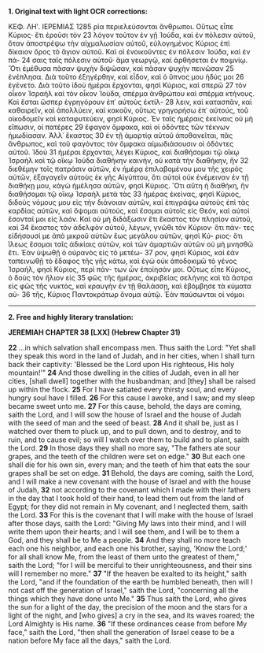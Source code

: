 **1. Original text with light OCR corrections:**

ΚΕΦ. ΛΗʹ. ΙΕΡΕΜΙΑΣ 1285
ρία περιελεύσονται ἄνθρωποι. Οὕτως εἶπε Κύριος· ἔτι ἐροῦσι τὸν 23
λόγον τοῦτον ἐν γῇ Ἰούδα, καὶ ἐν πόλεσιν αὐτοῦ, ὅταν ἀποστρέψω
τὴν αἰχμαλωσίαν αὐτοῦ, εὐλογημένος Κύριος ἐπὶ δίκαιον ὄρος τὸ
ἅγιον αὐτοῦ. Καὶ οἱ ἐνοικοῦντες ἐν πόλεσιν Ἰούδα, καὶ ἐν πά- 24
σαις ταῖς πόλεσιν αὐτοῦ· ἅμα γεωργῷ, καὶ ἀρθήσεται ἐν ποιμνίῳ.
Ὅτι ἐμέθυσα πᾶσαν ψυχὴν διψῶσαν, καὶ πᾶσαν ψυχὴν πεινῶσαν 25
ἐνέπλησα. Διὰ τοῦτο ἐξηγέρθην, καὶ εἶδον, καὶ ὁ ὕπνος μου ἡδύς μοι 26
ἐγένετο. Διὰ τοῦτο ἰδοὺ ἡμέραι ἔρχονται, φησὶ Κύριος, καὶ σπερῶ 27
τὸν οἶκον Ἰσραὴλ καὶ τὸν οἶκον Ἰούδα, σπέρμα ἀνθρώπου καὶ
σπέρμα κτήνους. Καὶ ἔσται ὥσπερ ἐγρηγόρουν ἐπ᾿ αὐτοὺς ἐκτίλ- 28
λειν, καὶ κατασπᾶν, καὶ καθαιρεῖν, καὶ ἀπολλύειν, καὶ κακοῦν,
οὕτως γρηγορήσω ἐπ᾿ αὐτούς, τοῦ οἰκοδομεῖν καὶ καταφυτεύειν,
φησὶ Κύριος. Ἐν ταῖς ἡμέραις ἐκείναις οὐ μὴ εἴπωσιν, οἱ πατέρες 29
ἔφαγον ὄμφακα, καὶ οἱ ὀδόντες τῶν τέκνων ἡμωδίασαν. Ἀλλ᾿ ἕκαστος 30
ἐν τῇ ἁμαρτίᾳ αὐτοῦ ἀποθανεῖται, πᾶς ἄνθρωπος, καὶ
τοῦ φαγόντος τὸν ὄμφακα αἱμωδιάσουσιν οἱ ὀδόντες αὐτοῦ. Ἰδοὺ 31
ἡμέραι ἔρχονται, λέγει Κύριος, καὶ διαθήσομαι τῷ οἴκῳ Ἰσραὴλ
καὶ τῷ οἴκῳ Ἰούδα διαθήκην καινήν, οὐ κατὰ τὴν διαθήκην, ἣν 32
διεθέμην τοῖς πατράσιν αὐτῶν, ἐν ἡμέρᾳ ἐπιλαβομένου μου τῆς
χειρὸς αὐτῶν, ἐξαγαγεῖν αὐτοὺς ἐκ γῆς Αἰγύπτου, ὅτι αὐτοὶ οὐκ
ἐνέμειναν ἐν τῇ διαθήκῃ μου, κἀγὼ ἠμέλησα αὐτῶν, φησὶ Κύριος.
Ὅτι αὕτη ἡ διαθήκη, ἣν διαθήσομαι τῷ οἴκῳ Ἰσραὴλ μετὰ τὰς 33
ἡμέρας ἐκείνας, φησὶ Κύριος, διδούς νόμους μου εἰς τὴν διάνοιαν
αὐτῶν, καὶ ἐπιγράψω αὐτοὺς ἐπὶ τὰς καρδίας αὐτῶν, καὶ ὄψομαι
αὐτούς, καὶ ἔσομαι αὐτοῖς εἰς Θεόν, καὶ αὐτοὶ ἔσονταί μοι εἰς
λαόν. Καὶ οὐ μὴ διδάξωσιν ἔτι ἕκαστος τὸν πλησίον αὐτοῦ, καὶ 34
ἕκαστος τὸν ἀδελφὸν αὐτοῦ, λέγων, γνῶθι τὸν Κύριον· ὅτι πάν-
τες εἰδήσουσί με ἀπὸ μικροῦ αὐτῶν ἕως μεγάλου αὐτῶν, φησὶ Κύ-
ριος· ὅτι ἵλεως ἔσομαι ταῖς ἀδικίαις αὐτῶν, καὶ τῶν ἁμαρτιῶν
αὐτῶν οὐ μὴ μνησθῶ ἔτι. Ἐὰν ὑψωθῇ ὁ οὐρανὸς εἰς τὸ μετέω- 37
ρον, φησὶ Κύριος, καὶ ἐὰν ταπεινωθῇ τὸ ἔδαφος τῆς γῆς κάτω,
καὶ ἐγὼ οὐκ ἀποδοκιμῶ τὸ γένος Ἰσραήλ, φησὶ Κύριος, περὶ πάν-
των ὧν ἐποίησάν μοι. Οὕτως εἶπε Κύριος, ὁ δοὺς τὸν ἥλιον εἰς 35
φῶς τῆς ἡμέρας, ἀκριβείας σελήνης καὶ τὰ ἄστρα εἰς φῶς τῆς
νυκτός, καὶ κραυγὴν ἐν τῇ θαλάσσῃ, καὶ ἐβόμβησε τὰ κύματα αὐ- 36
τῆς, Κύριος Παντοκράτωρ ὄνομα αὐτῷ. Ἐὰν παύσωνται οἱ νόμοι

---

**2. Free and highly literary translation:**

**JEREMIAH CHAPTER 38 [LXX] (Hebrew Chapter 31)**

**22** ...in which salvation shall encompass men.
Thus saith the Lord: "Yet shall they speak this word in the land of Judah, and in her cities, when I shall turn back their captivity: 'Blessed be the Lord upon His righteous, His holy mountain!'"
**24** And those dwelling in the cities of Judah, even in all her cities, [shall dwell] together with the husbandman; and [they] shall be raised up within the flock.
**25** For I have satiated every thirsty soul, and every hungry soul have I filled.
**26** For this cause I awoke, and I saw; and my sleep became sweet unto me.
**27** For this cause, behold, the days are coming, saith the Lord, and I will sow the house of Israel and the house of Judah with the seed of man and the seed of beast.
**28** And it shall be, just as I watched over them to pluck up, and to pull down, and to destroy, and to ruin, and to cause evil; so will I watch over them to build and to plant, saith the Lord.
**29** In those days they shall no more say, "The fathers ate sour grapes, and the teeth of the children were set on edge."
**30** But each one shall die for his own sin, every man; and the teeth of him that eats the sour grapes shall be set on edge.
**31** Behold, the days are coming, saith the Lord, and I will make a new covenant with the house of Israel and with the house of Judah,
**32** not according to the covenant which I made with their fathers in the day that I took hold of their hand, to lead them out from the land of Egypt; for they did not remain in My covenant, and I neglected them, saith the Lord.
**33** For this is the covenant that I will make with the house of Israel after those days, saith the Lord: "Giving My laws into their mind, and I will write them upon their hearts; and I will see them, and I will be to them a God, and they shall be to Me a people.
**34** And they shall no more teach each one his neighbor, and each one his brother, saying, 'Know the Lord;' for all shall know Me, from the least of them unto the greatest of them," saith the Lord; "for I will be merciful to their unrighteousness, and their sins will I remember no more."
**37** "If the heaven be exalted to its height," saith the Lord, "and if the foundation of the earth be humbled beneath, then will I not cast off the generation of Israel," saith the Lord, "concerning all the things which they have done unto Me."
**35** Thus saith the Lord, who gives the sun for a light of the day, the precision of the moon and the stars for a light of the night, and [who gives] a cry in the sea, and its waves roared; the Lord Almighty is His name.
**36** "If these ordinances cease from before My face," saith the Lord, "then shall the generation of Israel cease to be a nation before My face all the days," saith the Lord.